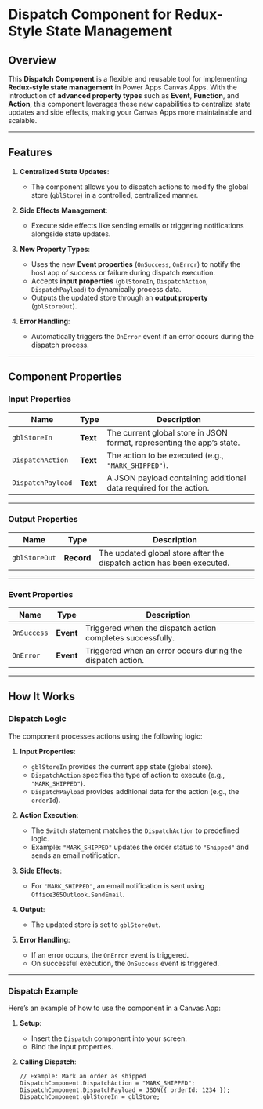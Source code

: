 # **Dispatch Component for Redux-Style State Management**

## **Overview**

This **Dispatch Component** is a flexible and reusable tool for implementing **Redux-style state management** in Power Apps Canvas Apps. With the introduction of **advanced property types** such as **Event**, **Function**, and **Action**, this component leverages these new capabilities to centralize state updates and side effects, making your Canvas Apps more maintainable and scalable.

---

## **Features**

1. **Centralized State Updates**:
   - The component allows you to dispatch actions to modify the global store (`gblStore`) in a controlled, centralized manner.

2. **Side Effects Management**:
   - Execute side effects like sending emails or triggering notifications alongside state updates.

3. **New Property Types**:
   - Uses the new **Event properties** (`OnSuccess`, `OnError`) to notify the host app of success or failure during dispatch execution.
   - Accepts **input properties** (`gblStoreIn`, `DispatchAction`, `DispatchPayload`) to dynamically process data.
   - Outputs the updated store through an **output property** (`gblStoreOut`).

4. **Error Handling**:
   - Automatically triggers the `OnError` event if an error occurs during the dispatch process.

---

## **Component Properties**

### **Input Properties**

| **Name**          | **Type**   | **Description**                                                              |
|-------------------|------------|------------------------------------------------------------------------------|
| `gblStoreIn`      | **Text** | The current global store in JSON format, representing the app’s state.       |
| `DispatchAction`  | **Text**   | The action to be executed (e.g., `"MARK_SHIPPED"`).                          |
| `DispatchPayload` | **Text**   | A JSON payload containing additional data required for the action.           |

---

### **Output Properties**

| **Name**       | **Type**   | **Description**                                                              |
|----------------|------------|------------------------------------------------------------------------------|
| `gblStoreOut`  | **Record** | The updated global store after the dispatch action has been executed.        |

---

### **Event Properties**

| **Name**       | **Type**   | **Description**                                                              |
|----------------|------------|------------------------------------------------------------------------------|
| `OnSuccess`    | **Event**  | Triggered when the dispatch action completes successfully.                   |
| `OnError`      | **Event**  | Triggered when an error occurs during the dispatch action.                   |

---

## **How It Works**

### **Dispatch Logic**

The component processes actions using the following logic:

1. **Input Properties**:
   - `gblStoreIn` provides the current app state (global store).
   - `DispatchAction` specifies the type of action to execute (e.g., `"MARK_SHIPPED"`).
   - `DispatchPayload` provides additional data for the action (e.g., the `orderId`).

2. **Action Execution**:
   - The `Switch` statement matches the `DispatchAction` to predefined logic.
   - Example: `"MARK_SHIPPED"` updates the order status to `"Shipped"` and sends an email notification.

3. **Side Effects**:
   - For `"MARK_SHIPPED"`, an email notification is sent using `Office365Outlook.SendEmail`.

4. **Output**:
   - The updated store is set to `gblStoreOut`.

5. **Error Handling**:
   - If an error occurs, the `OnError` event is triggered.
   - On successful execution, the `OnSuccess` event is triggered.

---

### **Dispatch Example**

Here’s an example of how to use the component in a Canvas App:

1. **Setup**:
   - Insert the `Dispatch` component into your screen.
   - Bind the input properties.

2. **Calling Dispatch**:
   ```powerapps
   // Example: Mark an order as shipped
   DispatchComponent.DispatchAction = "MARK_SHIPPED";
   DispatchComponent.DispatchPayload = JSON({ orderId: 1234 });
   DispatchComponent.gblStoreIn = gblStore;
